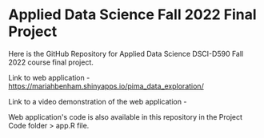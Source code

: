 # Applied Data Science Fall 2022 Final Project
Here is the GitHub Repository for Applied Data Science DSCI-D590 Fall 2022 course final project. 

Link to web application - https://mariahbenham.shinyapps.io/pima_data_exploration/


Link to a video demonstration of the web application - 


Web application's code is also available in this repository in the Project Code folder > app.R file. 
